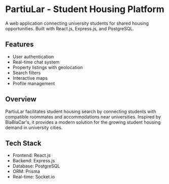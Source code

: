 # PartiuLar - Student Housing Platform

A web application connecting university students for shared housing opportunities. Built with React.js, Express.js, and PostgreSQL.

## Features
- User authentication
- Real-time chat system
- Property listings with geolocation
- Search filters 
- Interactive maps
- Profile management

## Overview
PartiuLar facilitates student housing search by connecting students with compatible roommates and accommodations near universities. Inspired by BlaBlaCar's, it provides a modern solution for the growing student housing demand in university cities.

## Tech Stack
- Frontend: React.js
- Backend: Express.js
- Database: PostgreSQL
- ORM: Prisma
- Real-time: Socket.io